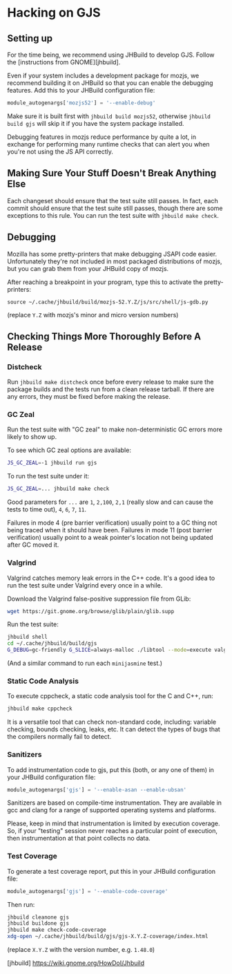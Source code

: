 # Hacking on GJS #

## Setting up ##

For the time being, we recommend using JHBuild to develop GJS.
Follow the [instructions from GNOME][jhbuild].

Even if your system includes a development package for mozjs, we
recommend building it on JHBuild so that you can enable the debugging
features. Add this to your JHBuild configuration file:
```python
module_autogenargs['mozjs52'] = '--enable-debug'
```

Make sure it is built first with `jhbuild build mozjs52`, otherwise
`jhbuild build gjs` will skip it if you have the system package
installed.

Debugging features in mozjs reduce performance by quite a lot, in
exchange for performing many runtime checks that can alert you when
you're not using the JS API correctly.

## Making Sure Your Stuff Doesn't Break Anything Else ##

Each changeset should ensure that the test suite still passes.
In fact, each commit should ensure that the test suite still passes,
though there are some exceptions to this rule.
You can run the test suite with `jhbuild make check`.

## Debugging ##

Mozilla has some pretty-printers that make debugging JSAPI code easier.
Unfortunately they're not included in most packaged distributions of
mozjs, but you can grab them from your JHBuild copy of mozjs.

After reaching a breakpoint in your program, type this to activate the
pretty-printers:
```
source ~/.cache/jhbuild/build/mozjs-52.Y.Z/js/src/shell/js-gdb.py
```

(replace `Y.Z` with mozjs's minor and micro version numbers)

## Checking Things More Thoroughly Before A Release ##

### Distcheck ###

Run `jhbuild make distcheck` once before every release to make sure the
package builds and the tests run from a clean release tarball.
If there are any errors, they must be fixed before making the release.

### GC Zeal ###

Run the test suite with "GC zeal" to make non-deterministic GC errors
more likely to show up.

To see which GC zeal options are available:
```sh
JS_GC_ZEAL=-1 jhbuild run gjs
```

To run the test suite under it:
```sh
JS_GC_ZEAL=... jhbuild make check
```

Good parameters for `...` are `1`, `2,100`, `2,1` (really slow and can
cause the tests to time out), `4`, `6`, `7`, `11`.

Failures in mode 4 (pre barrier verification) usually point to a GC
thing not being traced when it should have been. Failures in mode 11
(post barrier verification) usually point to a weak pointer's location
not being updated after GC moved it.

### Valgrind ###

Valgrind catches memory leak errors in the C++ code.
It's a good idea to run the test suite under Valgrind every once in a
while.

Download the Valgrind false-positive suppression file from GLib:
```sh
wget https://git.gnome.org/browse/glib/plain/glib.supp
```

Run the test suite:
```sh
jhbuild shell
cd ~/.cache/jhbuild/build/gjs
G_DEBUG=gc-friendly G_SLICE=always-malloc ./libtool --mode=execute valgrind --leak-check=yes --suppressions=/path/to/glib.supp ./gjs-tests
```

(And a similar command to run each `minijasmine` test.)

### Static Code Analysis ###

To execute cppcheck, a static code analysis tool for the C and C++, run:
```sh
jhbuild make cppcheck
```
It is a versatile tool that can check non-standard code, including: variable 
checking, bounds checking, leaks, etc. It can detect the types of bugs that
the compilers normally fail to detect.

### Sanitizers ###

To add instrumentation code to gjs, put this (both, or any one of them) in
your JHBuild configuration file:
```python
module_autogenargs['gjs'] = '--enable-asan --enable-ubsan'
```

Sanitizers are based on compile-time instrumentation. They are available
in gcc and clang for a range of supported operating systems and
platforms.

Please, keep in mind that instrumentation is limited by execution coverage. So,
if your "testing" session never reaches a particular point of execution, then
instrumentation at that point collects no data.

### Test Coverage ###

To generate a test coverage report, put this in your JHBuild
configuration file:
```python
module_autogenargs['gjs'] = '--enable-code-coverage'
```

Then run:
```sh
jhbuild cleanone gjs
jhbuild buildone gjs
jhbuild make check-code-coverage
xdg-open ~/.cache/jhbuild/build/gjs/gjs-X.Y.Z-coverage/index.html
```

(replace `X.Y.Z` with the version number, e.g. `1.48.0`)

[jhbuild] https://wiki.gnome.org/HowDoI/Jhbuild
